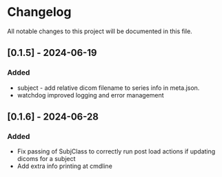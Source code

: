 # Changelog

All notable changes to this project will be documented in this file.


## [0.1.5] - 2024-06-19
### Added
- subject - add relative dicom filename to series info in meta.json. 
- watchdog improved logging and error management

## [0.1.6] - 2024-06-28
### Added
- Fix passing of SubjClass to correctly run post load actions if updating dicoms for a subject
- Add extra info printing at cmdline 


